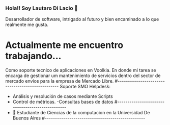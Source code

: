 ### Hola!! Soy Lautaro Di Lacio 👋

Desarrollador de software, intrigado al futuro y bien encaminado a lo que realmente me gusta.

# Actualmente me encuentro trabajando...
Como soporte tecnico de aplicaciones en Voolkia.
En donde mi tarea se encarga de gestionar um mantenimiento de servicios dentro del sector de mercado envíos para la 
empresa de Mercado Libre.
#-------------------------------------------------
Soporte SMO Helpdesk:
- Análisis y resolución de casos mediante Scripts
- Control de métricas.
-Consultas bases de datos
#-------------------------------------------------
- 🌱 Estudiante de Ciencias de la computacion en la Universidad De Buenos Aires
#-------------------------------------------------

